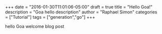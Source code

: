 +++
date = "2016-01-30T11:01:06-05:00"
draft = true
title = "Hello Goa!"
description = "Goa hello description"
author = "Raphael Simon"
categories = ["Tutorial"]
tags = ["generation","go"]
+++

hello Goa welcome blog post
